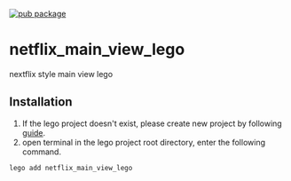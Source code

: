 [![pub package](https://img.shields.io/pub/v/netflix_main_view_lego.svg)](https://pub.dartlang.org/packages/netflix_main_view_lego)

# netflix_main_view_lego
nextflix style main view lego

##  Installation
1. If the lego project doesn't exist, please create new project by following [guide](https://lego.junestory.com/).
2. open terminal in the lego project root directory, enter the following command.
 ```bash
 lego add netflix_main_view_lego
 ```
